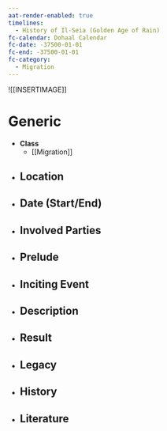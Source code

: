 ```yaml
---
aat-render-enabled: true
timelines:
  - History of Il-Seia (Golden Age of Rain)
fc-calendar: Dohaal Calendar
fc-date: -37500-01-01
fc-end: -37500-01-01
fc-category:
  - Migration
---
```


![[INSERTIMAGE]]

# Generic
- **Class**
	- [[Migration]]
- **Location**
	- 
- **Date (Start/End)**
	- 
- **Involved Parties**
	- 
- **Prelude**
	- 
- **Inciting Event**
	- 
- **Description**
	- 
- **Result**
	- 
- **Legacy**
	- 
- **History**
	- 
- **Literature**
	- 